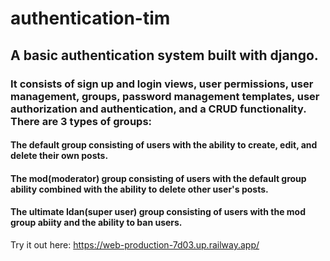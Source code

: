 # authentication-tim
## A basic authentication system built with django.
### It consists of sign up and login views, user permissions, user management, groups, password management templates, user authorization and authentication, and a CRUD functionality. There are 3 types of groups: 
#### The default group consisting of users with the ability to create, edit, and delete their own posts.
#### The mod(moderator) group consisting of users with the default group ability combined with the ability to delete other user's posts.
#### The ultimate Idan(super user) group consisting of users with the mod group abiity and the ability to ban users.
Try it out here: https://web-production-7d03.up.railway.app/
